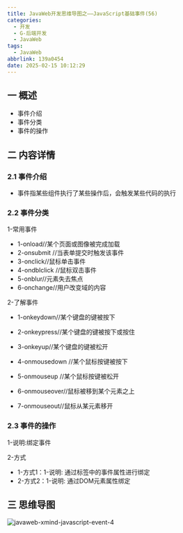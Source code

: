 ```yaml
---
title: JavaWeb开发思维导图之——JavaScript基础事件(56)
categories:
  - 开发
  - G-后端开发
  - JavaWeb
tags:
  - JavaWeb
abbrlink: 139a0454
date: 2025-02-15 10:12:29
---
```

## 一 概述

* 事件介绍
* 事件分类
* 事件的操作

<!--more-->

## 二 内容详情

### 2.1 事件介绍

* 事件指某些组件执行了某些操作后，会触发某些代码的执行

### 2.2 事件分类

1-常用事件

* 1-onload//某个页面或图像被完成加载
* 2-onsubmit //当表单提交时触发该事件
* 3-onclick//鼠标单击事件
* 4-ondblclick //鼠标双击事件
* 5-onblur//元素失去焦点
* 6-onchange//用户改变域的内容

2-了解事件

* 1-onkeydown//某个键盘的键被按下

* 2-onkeypress//某个键盘的键被按下或按住
* 3-onkeyup//某个键盘的键被松开
* 4-onmousedown //某个鼠标按键被按下
* 5-onmouseup //某个鼠标按键被松开
* 6-onmouseover//鼠标被移到某个元素之上
* 7-onmouseout//鼠标从某元素移开

### 2.3 事件的操作

1-说明:绑定事件

2-方式

* 1-方式1：1-说明: 通过标签中的事件属性进行绑定
* 2-方式2：1-说明: 通过DOM元素属性绑定

## 三 思维导图

![javaweb-xmind-javascript-event-4][1]



[1]:https://cdn.jsdelivr.net/gh/PGzxc/CDN/blog-java/javaweb-xmind-javascript-event-4.png